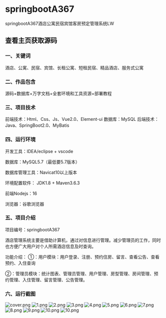 # springbootA367
springbootA367酒店公寓民宿宾馆客房预定管理系统LW
 
## 查看主页获取源码


### 一、关键词

酒店、公寓、民宿、宾馆、长租公寓、短租民宿、精品酒店、服务式公寓


### 二、作品包含

源码+数据库+万字文档+全套环境和工具资源+部署教程



### 三、项目技术

前端技术：Html、Css、Js、Vue2.0、Element-ui 
数据库：MySQL
后端技术：Java、SpringBoot2.0、MyBatis

  


### 四、运行环境

开发工具：IDEA/eclipse  + vscode

数据库：MySQL5.7（最低要5.7版本）

数据库管理工具：Navicat10以上版本

环境配置软件： JDK1.8 + Maven3.6.3

前端Nodejs：16

浏览器：谷歌浏览器




### 五、项目介绍

项目编号：springbootA367

酒店管理系统主要是借助计算机，通过对信息进行管理。减少管理员的工作，同时也方便广大用户对个人所需酒店信息及时查询。

功能介绍：
①：用户模块：用户登录、注册、预约住房、留言、查看公告、查看预约、入住查询

②：管理员模块：统计图表、管理员管理、用户管理、房型管理、房间管理、预约管理、入住管理、留言管理、公告管理。


### 六、运行截图

![cover.png](./cover.png)
![1.png](./1.png)
![2.png](./2.png)
![3.png](./3.png)
![4.png](./4.png)
![5.png](./5.png)
![6.png](./6.png)
![7.png](./7.png)
![8.png](./8.png)
![9.png](./9.png)
![10.png](./10.png)
![10.png](./11.png)
